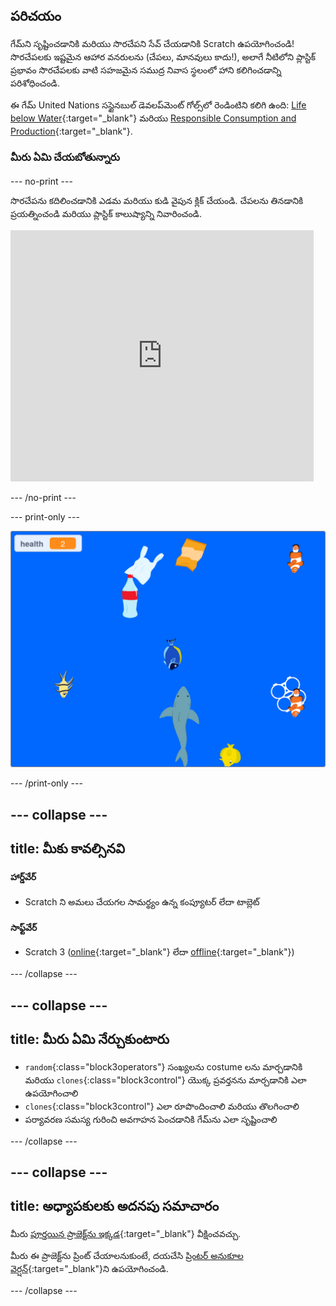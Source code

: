 ## పరిచయం

గేమ్‌ని సృష్టించడానికి మరియు సొరచేపని సేవ్ చేయడానికి Scratch ఉపయోగించండి! సొరచేపలకు ఇష్టమైన ఆహార వనరులను (చేపలు, మానవులు కాదు!), అలాగే నీటిలోని ప్లాస్టిక్ ప్రభావం సొరచేపలకు వాటి సహజమైన సముద్ర నివాస స్థలంలో హాని కలిగించడాన్ని పరిశోధించండి.

ఈ గేమ్ United Nations సస్టైనబుల్ డెవలప్‌మెంట్ గోల్స్‌లో రెండింటిని కలిగి ఉంది: [Life below Water](https://www.undp.org/sustainable-development-goals#below-water){:target="_blank"} మరియు [Responsible Consumption and Production](https://www.undp.org/sustainable-development-goals#responsible-consumption-and-production){:target="_blank"}.

### మీరు ఏమి చేయబోతున్నారు

--- no-print ---

సొరచేపను కదిలించడానికి ఎడమ మరియు కుడి వైపున క్లిక్ చేయండి. చేపలను తినడానికి ప్రయత్నించండి మరియు ప్లాస్టిక్ కాలుష్యాన్ని నివారించండి.

<div class="scratch-preview">
<iframe src="https://scratch.mit.edu/projects/416171540/embed" allowtransparency="true" width="485" height="402" frameborder="0" scrolling="no" allowfullscreen></iframe>
</div>

--- /no-print ---

--- print-only ---

![పూర్తి ప్రాజెక్ట్](images/complete.png)

--- /print-only ---

--- collapse ---
---
title: మీకు కావల్సినవి
---

#### హార్డ్‌వేర్

+ Scratch ని అమలు చేయగల సామర్థ్యం ఉన్న కంప్యూటర్ లేదా టాబ్లెట్

#### సాఫ్ట్‌వేర్

+ Scratch 3 ([online](https://scratch.mit.edu/){:target="_blank"} లేదా [offline](https://scratch.mit.edu/download){:target="_blank"})

--- /collapse ---

--- collapse ---
---
title: మీరు ఏమి నేర్చుకుంటారు
---

+ `random`{:class="block3operators"} సంఖ్యలను costume లను మార్చడానికి మరియు `clones`{:class="block3control"} యొక్క ప్రవర్తనను మార్చడానికి ఎలా ఉపయోగించాలి
+ `clones`{:class="block3control"} ఎలా రూపొందించాలి మరియు తొలగించాలి
+ పర్యావరణ సమస్య గురించి అవగాహన పెంచడానికి గేమ్‌ను ఎలా సృష్టించాలి

--- /collapse ---

--- collapse ---
---
title: అధ్యాపకులకు అదనపు సమాచారం
---

మీరు [పూర్తయిన ప్రాజెక్ట్‌ను ఇక్కడ](https://rpf.io/p/te-IN/save-the-shark-get){:target="_blank"} వీక్షించవచ్చు.

మీరు ఈ ప్రాజెక్ట్‌ను ప్రింట్ చేయాలనుకుంటే, దయచేసి [ప్రింటర్ అనుకూల వెర్షన్](https://projects.raspberrypi.org/te-IN/projects/save-the-shark/print){:target="_blank"}ని ఉపయోగించండి.

--- /collapse ---
